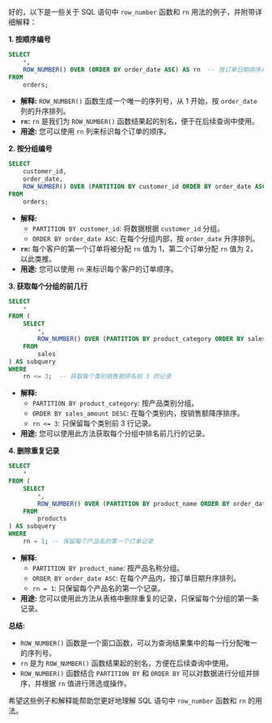 好的，以下是一些关于 SQL 语句中 `row_number` 函数和 `rn` 用法的例子，并附带详细解释：

**1.  按顺序编号**

```sql
SELECT 
    *,
    ROW_NUMBER() OVER (ORDER BY order_date ASC) AS rn  -- 按订单日期排序并编号
FROM 
    orders;
```

* **解释:**  `ROW_NUMBER()` 函数生成一个唯一的序列号，从 1 开始，按 `order_date` 列的升序排列。
* **`rn`:**  `rn` 是我们为 `ROW_NUMBER()` 函数结果起的别名，便于在后续查询中使用。
* **用途:** 您可以使用 `rn` 列来标识每个订单的顺序。

**2. 按分组编号**

```sql
SELECT
    customer_id,
    order_date,
    ROW_NUMBER() OVER (PARTITION BY customer_id ORDER BY order_date ASC) AS rn  -- 分组编号
FROM 
    orders;
```

* **解释:** 
    * `PARTITION BY customer_id`:  将数据根据 `customer_id` 分组。
    * `ORDER BY order_date ASC`:  在每个分组内部，按 `order_date` 升序排列。
* **`rn`:**  每个客户的第一个订单将被分配 `rn` 值为 1，第二个订单分配 `rn` 值为 2，以此类推。
* **用途:**  您可以使用 `rn` 来标识每个客户的订单顺序。

**3.  获取每个分组的前几行**

```sql
SELECT 
    *
FROM (
    SELECT 
        *,
        ROW_NUMBER() OVER (PARTITION BY product_category ORDER BY sales_amount DESC) AS rn
    FROM 
        sales
) AS subquery
WHERE 
    rn <= 3;  -- 获取每个类别销售额排名前 3 的记录
```

* **解释:** 
    * `PARTITION BY product_category`:  按产品类别分组。
    * `ORDER BY sales_amount DESC`:  在每个类别内，按销售额降序排序。
    * `rn <= 3`:  只保留每个类别前 3 行记录。
* **用途:** 您可以使用此方法获取每个分组中排名前几行的记录。

**4.  删除重复记录**

```sql
SELECT 
    *
FROM (
    SELECT 
        *,
        ROW_NUMBER() OVER (PARTITION BY product_name ORDER BY order_date ASC) AS rn
    FROM 
        products
) AS subquery
WHERE 
    rn = 1; -- 保留每个产品名的第一个订单记录
```

* **解释:** 
    * `PARTITION BY product_name`:  按产品名称分组。
    * `ORDER BY order_date ASC`:  在每个产品内，按订单日期升序排列。
    * `rn = 1`:  只保留每个产品名的第一个记录。
* **用途:** 您可以使用此方法从表格中删除重复的记录，只保留每个分组的第一条记录。

**总结:**

* `ROW_NUMBER()` 函数是一个窗口函数，可以为查询结果集中的每一行分配唯一的序列号。
* `rn` 是为 `ROW_NUMBER()` 函数结果起的别名，方便在后续查询中使用。
* `ROW_NUMBER()` 函数结合 `PARTITION BY` 和 `ORDER BY` 可以对数据进行分组并排序，并根据 `rn` 值进行筛选或操作。

希望这些例子和解释能帮助您更好地理解 SQL 语句中 `row_number` 函数和 `rn` 的用法。 


